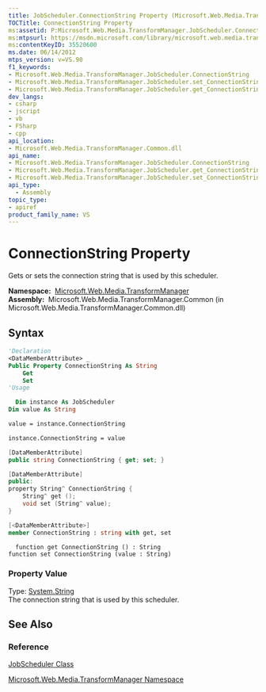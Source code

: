 ```yaml
---
title: JobScheduler.ConnectionString Property (Microsoft.Web.Media.TransformManager)
TOCTitle: ConnectionString Property
ms:assetid: P:Microsoft.Web.Media.TransformManager.JobScheduler.ConnectionString
ms:mtpsurl: https://msdn.microsoft.com/library/microsoft.web.media.transformmanager.jobscheduler.connectionstring(v=VS.90)
ms:contentKeyID: 35520600
ms.date: 06/14/2012
mtps_version: v=VS.90
f1_keywords:
- Microsoft.Web.Media.TransformManager.JobScheduler.ConnectionString
- Microsoft.Web.Media.TransformManager.JobScheduler.set_ConnectionString
- Microsoft.Web.Media.TransformManager.JobScheduler.get_ConnectionString
dev_langs:
- csharp
- jscript
- vb
- FSharp
- cpp
api_location:
- Microsoft.Web.Media.TransformManager.Common.dll
api_name:
- Microsoft.Web.Media.TransformManager.JobScheduler.ConnectionString
- Microsoft.Web.Media.TransformManager.JobScheduler.get_ConnectionString
- Microsoft.Web.Media.TransformManager.JobScheduler.set_ConnectionString
api_type:
  - Assembly
topic_type:
- apiref
product_family_name: VS
---
```


# ConnectionString Property

Gets or sets the connection string that is used by this scheduler.

**Namespace:**  [Microsoft.Web.Media.TransformManager](microsoft-web-media-transformmanager-namespace.md)  
**Assembly:**  Microsoft.Web.Media.TransformManager.Common (in Microsoft.Web.Media.TransformManager.Common.dll)

## Syntax

```vb
'Declaration
<DataMemberAttribute> _
Public Property ConnectionString As String
    Get
    Set
'Usage

  Dim instance As JobScheduler
Dim value As String

value = instance.ConnectionString

instance.ConnectionString = value
```

```csharp
[DataMemberAttribute]
public string ConnectionString { get; set; }
```

```cpp
[DataMemberAttribute]
public:
property String^ ConnectionString {
    String^ get ();
    void set (String^ value);
}
```

``` fsharp
[<DataMemberAttribute>]
member ConnectionString : string with get, set
```

```jscript
  function get ConnectionString () : String
function set ConnectionString (value : String)
```

### Property Value

Type: [System.String](https://msdn.microsoft.com/library/s1wwdcbf)  
The connection string that is used by this scheduler.  

## See Also

### Reference

[JobScheduler Class](jobscheduler-class-microsoft-web-media-transformmanager.md)

[Microsoft.Web.Media.TransformManager Namespace](microsoft-web-media-transformmanager-namespace.md)

